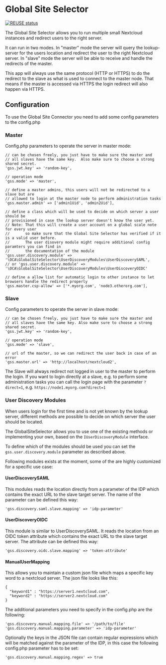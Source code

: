 <!--
  - SPDX-FileCopyrightText: 2017 Nextcloud GmbH and Nextcloud contributors
  - SPDX-License-Identifier: AGPL-3.0-or-later
-->
# Global Site Selector

[![REUSE status](https://api.reuse.software/badge/github.com/nextcloud/globalsiteselector)](https://api.reuse.software/info/github.com/nextcloud/globalsiteselector)

The Global Site Selector allows you to run multiple small Nextcloud instances and redirect users to the right server.

It can run in two modes. In "master" mode the server will query the lookup-server for the users location and redirect the user to the right Nextcloud server. In "slave" mode the server will be able to receive and handle the redirects of the master.

This app will always use the same protocol (HTTP or HTTPS) to do the redirect to the slave as what is used to connect to the master node. That means if the master is accessed via HTTPS the login redirect will also happen via HTTPS.

## Configuration

To use the Global Site Connector you need to add some config parameters to the config.php

### Master

Config.php parameters to operate the server in master mode:

````
// can be chosen freely, you just have to make sure the master and
// all slaves have the same key.  Also make sure to choose a strong shared secret.
'gss.jwt.key' => 'random-key',

// operation mode
'gss.mode' => 'master',

// define a master admins, this users will not be redirected to a slave but are
// allowed to login at the master node to perform administration tasks
'gss.master.admin' => ['admin1Uid', 'admin2Uid'],

// define a class which will be used to decide on which server a user should be
// provisioned in case the lookup server doesn't know the user yet.
// Note: That this will create a user account on a global scale note for every user
//       so make sure that the Global Site Selector has verified if it is a valid user before.
//       The user disovery module might require additional config paramters you can find in
//       the documentation of the module
'gss.user.discovery.module' => '\OCA\GlobalSiteSelector\UserDiscoveryModules\UserDiscoverySAML',
// or 'gss.user.discovery.module' => '\OCA\GlobalSiteSelector\UserDiscoveryModules\UserDiscoveryOIDC'

// define a allow list for automatic login to other instance to let browsers handle the redirect properly
'gss.master.csp-allow' => ['*.myorg.com', 'node3.otherorg.com'],
````

### Slave

Config parameters to operate the server in slave mode:

````
// can be chosen freely, you just have to make sure the master and
// all slaves have the same key. Also make sure to choose a strong shared secret.
'gss.jwt.key' => 'random-key',

// operation mode
'gss.mode' => 'slave',

// url of the master, so we can redirect the user back in case of an error
'gss.master.url' => 'http://localhost/nextcloud2',
````

The Slave will always redirect not logged in user to the master to perform the login.
If you want to login directly at a slave, e.g. to perform some administration tasks
you can call the login page with the parameter `?direct=1`, e.g. `https://node1.myorg.com?direct=1`

### User Discovery Modules

When users login for the first time and is not yet known by the lookup server,
different methods are possible to decide on which server the user should be located.

The GlobalSiteSelector allows you to use one of the existing methods or implementing
your own, based on the `IUserDiscoveryModule` interface.

To define which of the modules should be used you can set the `gss.user.discovery.module`
parameter as described above.

Following modules exists at the moment, some of the are highly customized for a
specific use case:

#### UserDiscoverySAML

This modules reads the location directly from a parameter of the IDP which contains
the exact URL to the slave target server. The name of the parameter can be defined this way:

````
'gss.discovery.saml.slave.mapping' => 'idp-parameter'
````

#### UserDiscoveryOIDC

This module is similar to UserDiscoverySAML.
It reads the location from an OIDC token attribute which contains
the exact URL to the slave target server. The attribute can be defined this way:

````
'gss.discovery.oidc.slave.mapping' => 'token-attribute'
````

#### ManualUserMapping

This allows you to maintain a custom json file which maps a specific key word
to a nextcloud server. The json file looks like this:

````
{
  "keyword1" : "https://server1.nextcloud.com",
  "keyword2" : "https://server2.nextcloud.com"
}

````

The additional parameters you need to specify in the config.php are the following:

````
'gss.discovery.manual.mapping.file' => '/path/to/file'
'gss.discovery.manual.mapping.parameter' => 'idp-parameter'
````

Optionally the keys in the JSON file can contain regular expressions which will
be matched against the parameter of the IDP, in this case the following config.php
parameter has to be set:

````
'gss.discovery.manual.mapping.regex' => true

````
